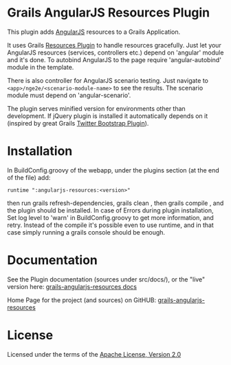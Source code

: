 Grails AngularJS Resources Plugin
=================================

This plugin adds [AngularJS](http://angularjs.org/) resources to a Grails Application.


It uses Grails [Resources Plugin](http://grails.org/plugin/resources) to handle resources gracefully.
Just let your AngularJS resources (services, controllers etc.) depend on 'angular' module and it's done.
To autobind AngularJS to the page require 'angular-autobind' module in the template.

There is also controller for AngularJS scenario testing. Just navigate to `<app>/nge2e/<scenario-module-name>` to see the results.
The scenario module must depend on 'angular-scenario'.

The plugin serves minified version for environments other than development. If jQuery plugin is installed
it automatically depends on it (inspired by great Grails [Twitter Bootstrap Plugin](http://grails.org/plugin/twitter-bootstrap)).


Installation
============

In BuildConfig.groovy of the webapp, under the plugins section (at the end of the file) add:

    runtime ":angularjs-resources:<version>"

then run grails refresh-dependencies, grails clean , then grails compile , and the plugin should be installed.
In case of Errors during plugin installation, Set log level to 'warn' in BuildConfig.groovy to get more information, and retry.
Instead of the compile it's possible even to use runtime, and in that case simply running a grails console should be enough.


Documentation
=============

See the Plugin documentation (sources under src/docs/), or the "live" version here:
[grails-angularjs-resources docs](http://smartiniongithub.github.com/grails-angularjs-resources/)

Home Page for the project (and sources) on GitHUB:
[grails-angularjs-resources](https://github.com/smartiniOnGitHub/grails-angularjs-resourcesa/)


License
=======

Licensed under the terms of the [Apache License, Version 2.0](http://www.apache.org/licenses/LICENSE-2.0)
